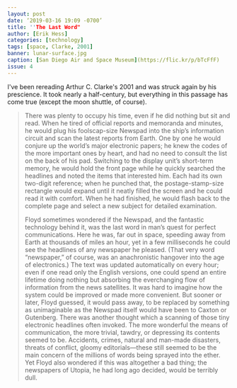 ```yaml
---
layout: post
date: ‘2019-03-16 19:09 -0700’
title: ''The Last Word"
author: [Erik Hess]
categories: [technology]
tags: [space, Clarke, 2001]
banner: lunar-surface.jpg
caption: [San Diego Air and Space Museum](https://flic.kr/p/bTcFfF)
issue: 4
---
```


I've been rereading Arthur C. Clarke's 2001 and was struck again by his prescience. It took nearly a half-century, but everything in this passage has come true (except the moon shuttle, of course). 

> There was plenty to occupy his time, even if he did nothing but sit and read. When he tired of official reports and memoranda and minutes, he would plug his foolscap-size Newspad into the ship’s information circuit and scan the latest reports from Earth. One by one he would conjure up the world’s major electronic papers; he knew the codes of the more important ones by heart, and had no need to consult the list on the back of his pad. Switching to the display unit’s short-term memory, he would hold the front page while he quickly searched the headlines and noted the items that interested him. Each had its own two-digit reference; when he punched that, the postage-stamp-size rectangle would expand until it neatly filled the screen and he could read it with comfort. When he had finished, he would flash back to the complete page and select a new subject for detailed examination.
> 
> Floyd sometimes wondered if the Newspad, and the fantastic technology behind it, was the last word in man’s quest for perfect communications. Here he was, far out in space, speeding away from Earth at thousands of miles an hour, yet in a few milliseconds he could see the headlines of any newspaper he pleased. (That very word “newspaper,” of course, was an anachronistic hangover into the age of electronics.) The text was updated automatically on every hour; even if one read only the English versions, one could spend an entire lifetime doing nothing but absorbing the everchanging flow of information from the news satellites. It was hard to imagine how the system could be improved or made more convenient. But sooner or later, Floyd guessed, it would pass away, to be replaced by something as unimaginable as the Newspad itself would have been to Caxton or Gutenberg. There was another thought which a scanning of those tiny electronic headlines often invoked. The more wonderful the means of communication, the more trivial, tawdry, or depressing its contents seemed to be. Accidents, crimes, natural and man-made disasters, threats of conflict, gloomy editorials—these still seemed to be the main concern of the millions of words being sprayed into the ether. Yet Floyd also wondered if this was altogether a bad thing; the newspapers of Utopia, he had long ago decided, would be terribly dull.
